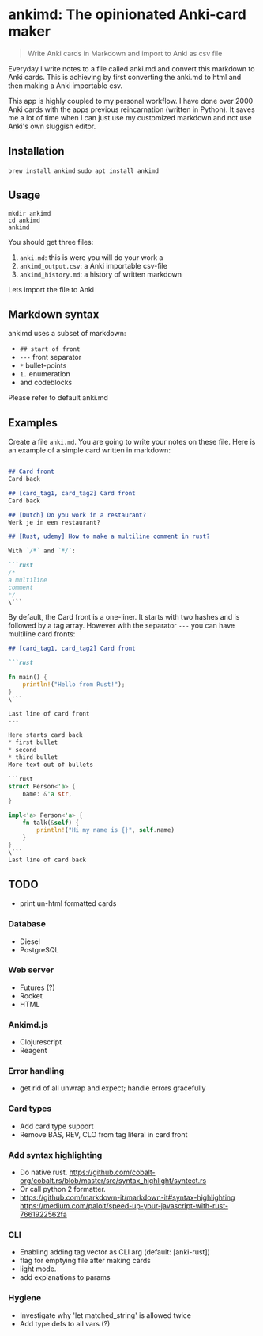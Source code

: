 # ankimd: The opinionated Anki-card maker

> Write Anki cards in Markdown and import to Anki as csv file

Everyday I write notes to a file called anki.md and convert this markdown to Anki cards. This is achieving by first converting the anki.md to html and then making a Anki importable csv.

This app is highly coupled to my personal workflow. I have done over 2000 Anki cards with the apps previous reincarnation (written in Python). It saves me a lot of time when I can just use my customized markdown and not use Anki's own sluggish editor. 

## Installation
`brew install ankimd`
`sudo apt install ankimd`


## Usage
```
mkdir ankimd
cd ankimd
ankimd
```
You should get three files:
1. `anki.md`: this is were you will do your work a
2. `ankimd_output.csv`: a Anki importable csv-file
3. `ankimd_history.md`: a history of written markdown

Lets import the file to Anki

## Markdown syntax
ankimd uses a subset of markdown:

* `## start of front`
* `---` front separator
* `*` bullet-points 
* `1.` enumeration
* and codeblocks

Please refer to default anki.md



## Examples


Create a file `anki.md`. You are going to write your notes on these file. Here is an example of a simple card written in markdown:

```markdown

## Card front
Card back 

## [card_tag1, card_tag2] Card front
Card back 

## [Dutch] Do you work in a restaurant?
Werk je in een restaurant?

## [Rust, udemy] How to make a multiline comment in rust?

With `/*` and `*/`:

```rust
/*
a multiline
comment
*/
\```

```


By default, the Card front is a one-liner. It starts with two hashes and is followed by a tag array. However with the separator `---` you can have multiline card fronts:

```markdown
## [card_tag1, card_tag2] Card front 

```rust

fn main() {
    println!("Hello from Rust!"); 
}
\```

Last line of card front
---

Here starts card back
* first bullet
* second 
* third bullet
More text out of bullets

```rust
struct Person<'a> {
    name: &'a str,
}

impl<'a> Person<'a> {
    fn talk(&self) {
        println!("Hi my name is {}", self.name)
    }
}
\```
Last line of card back
```

## TODO

* print un-html formatted cards



### Database
* Diesel
* PostgreSQL

### Web server
* Futures (?)
* Rocket
* HTML

### Ankimd.js
* Clojurescript
* Reagent

### Error handling
* get rid of all unwrap and expect; handle errors gracefully

### Card types
* Add card type support
* Remove BAS, REV, CLO from tag literal in card front

### Add syntax highlighting
* Do native rust. https://github.com/cobalt-org/cobalt.rs/blob/master/src/syntax_highlight/syntect.rs
* Or call python 2 formatter.
* https://github.com/markdown-it/markdown-it#syntax-highlighting
https://medium.com/paloit/speed-up-your-javascript-with-rust-7661922562fa

### CLI
* Enabling adding tag vector as CLI arg (default: [anki-rust])
* flag for emptying file after making cards
* light mode.
* add explanations to params

### Hygiene
* Investigate why 'let matched_string' is allowed twice
* Add type defs to all vars (?)
